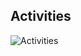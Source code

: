 ## Activities

![Activities](https://repobeats.axiom.co/api/embed/a19d5048e43a501a5cb06b4d0e7f07630d5e307b.svg "Repobeats analytics image")
